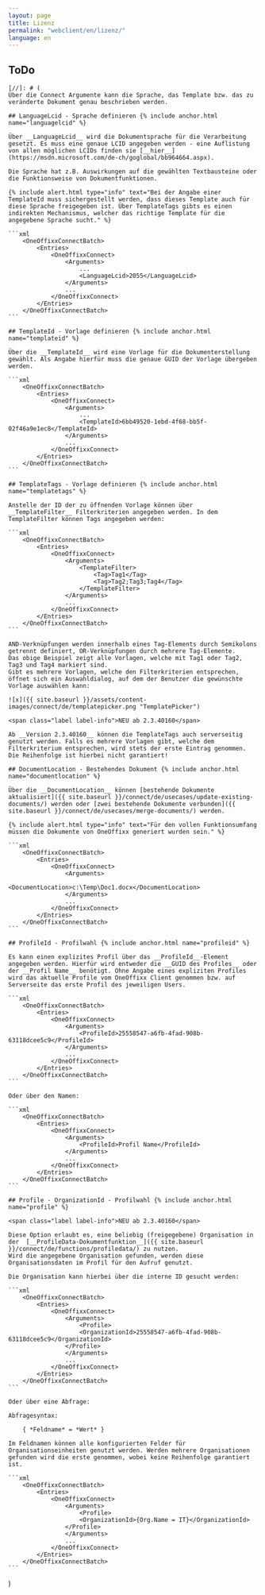 ```yaml
---
layout: page
title: Lizenz
permalink: "webclient/en/lizenz/"
language: en
---
```


## ToDo

	[//]: # (
	Über die Connect Argumente kann die Sprache, das Template bzw. das zu veränderte Dokument genau beschrieben werden.

	## LanguageLcid - Sprache definieren {% include anchor.html name="languagelcid" %}

	Über __LanguageLcid__ wird die Dokumentsprache für die Verarbeitung gesetzt. Es muss eine genaue LCID angegeben werden - eine Auflistung von allen möglichen LCIDs finden sie [__hier__](https://msdn.microsoft.com/de-ch/goglobal/bb964664.aspx).

	Die Sprache hat z.B. Auswirkungen auf die gewählten Textbausteine oder die Funktionsweise von Dokumentfunktionen.

	{% include alert.html type="info" text="Bei der Angabe einer TemplateId muss sichergestellt werden, dass dieses Template auch für diese Sprache freigegeben ist. Über TemplateTags gibts es einen indirekten Mechanismus, welcher das richtige Template für die angegebene Sprache sucht." %}

	```xml
		<OneOffixxConnectBatch>
			<Entries>
				<OneOffixxConnect>
					<Arguments>
						...
						<LanguageLcid>2055</LanguageLcid>
					</Arguments>
					...
				</OneOffixxConnect>
			</Entries>
		</OneOffixxConnectBatch>
	```

	## TemplateId - Vorlage definieren {% include anchor.html name="templateid" %}
		
	Über die __TemplateId__ wird eine Vorlage für die Dokumenterstellung gewählt. Als Angabe hierfür muss die genaue GUID der Vorlage übergeben werden.

	```xml
		<OneOffixxConnectBatch>
			<Entries>
				<OneOffixxConnect>
					<Arguments>
						...
						<TemplateId>6bb49520-1ebd-4f68-bb5f-02f46a9e1ec8</TemplateId>
					</Arguments>
					...
				</OneOffixxConnect>
			</Entries>
		</OneOffixxConnectBatch>
	``` 

	## TemplateTags - Vorlage definieren {% include anchor.html name="templatetags" %}
		
	Anstelle der ID der zu öffnenden Vorlage können über __TemplateFilter__ Filterkriterien angegeben werden. In dem TemplateFilter können Tags angegeben werden:

	```xml
		<OneOffixxConnectBatch>
			<Entries>
				<OneOffixxConnect>
					<Arguments>
						<TemplateFilter>
							<Tag>Tag1</Tag>
							<Tag>Tag2;Tag3;Tag4</Tag>
						</TemplateFilter>
					</Arguments>
					...
				</OneOffixxConnect>
			</Entries>
		</OneOffixxConnectBatch>
	``` 

	AND-Verknüpfungen werden innerhalb eines Tag-Elements durch Semikolons getrennt definiert, OR-Verknüpfungen durch mehrere Tag-Elemente. 
	Das obige Beispiel zeigt alle Vorlagen, welche mit Tag1 oder Tag2, Tag3 und Tag4 markiert sind. 
	Gibt es mehrere Vorlagen, welche den Filterkriterien entsprechen, öffnet sich ein Auswahldialog, auf dem der Benutzer die gewünschte Vorlage auswählen kann:

	![x]({{ site.baseurl }}/assets/content-images/connect/de/templatepicker.png "TemplatePicker")

	<span class="label label-info">NEU ab 2.3.40160</span>

	Ab __Version 2.3.40160__ können die TemplateTags auch serverseitig genutzt werden. Falls es mehrere Vorlagen gibt, welche dem Filterkriterium entsprechen, wird stets der erste Eintrag genommen. Die Reihenfolge ist hierbei nicht garantiert!

	## DocumentLocation - Bestehendes Dokument {% include anchor.html name="documentlocation" %}

	Über die __DocumentLocation__ können [bestehende Dokumente aktualisiert]({{ site.baseurl }}/connect/de/usecases/update-existing-documents/) werden oder [zwei bestehende Dokumente verbunden]({{ site.baseurl }}/connect/de/usecases/merge-documents/) werden. 

	{% include alert.html type="info" text="Für den vollen Funktionsumfang müssen die Dokumente von OneOffixx generiert wurden sein." %}

	```xml
		<OneOffixxConnectBatch>
			<Entries>
				<OneOffixxConnect>
					<Arguments>
						<DocumentLocation>c:\Temp\Doc1.docx</DocumentLocation>
					</Arguments>
					...
				</OneOffixxConnect>
			</Entries>
		</OneOffixxConnectBatch>
	``` 

	## ProfileId - Profilwahl {% include anchor.html name="profileid" %}

	Es kann einen explizites Profil über das __ProfileId__-Element angegeben werden. Hierfür wird entweder die __GUID des Profiles__ oder der __Profil Name__ benötigt. Ohne Angabe eines expliziten Profiles wird das aktuelle Profile vom OneOffixx Client genommen bzw. auf Serverseite das erste Profil des jeweiligen Users. 

	```xml
		<OneOffixxConnectBatch>
			<Entries>
				<OneOffixxConnect>
					<Arguments>
						<ProfileId>25558547-a6fb-4fad-908b-63118dcee5c9</ProfileId>
					</Arguments>
					...
				</OneOffixxConnect>
			</Entries>
		</OneOffixxConnectBatch>
	``` 

	Oder über den Namen:

	```xml
		<OneOffixxConnectBatch>
			<Entries>
				<OneOffixxConnect>
					<Arguments>
						<ProfileId>Profil Name</ProfileId>
					</Arguments>
					...
				</OneOffixxConnect>
			</Entries>
		</OneOffixxConnectBatch>
	``` 

	## Profile - OrganizationId - Profilwahl {% include anchor.html name="profile" %}

	<span class="label label-info">NEU ab 2.3.40160</span>

	Diese Option erlaubt es, eine beliebig (freigegebene) Organisation in der  [__ProfileData-Dokumentfunktion__]({{ site.baseurl }}/connect/de/functions/profiledata/) zu nutzen.
	Wird die angegebene Organisation gefunden, werden diese Organisationsdaten im Profil für den Aufruf genutzt. 

	Die Organisation kann hierbei über die interne ID gesucht werden:

	```xml
		<OneOffixxConnectBatch>
			<Entries>
				<OneOffixxConnect>
					<Arguments>
						<Profile>
						<OrganizationId>25558547-a6fb-4fad-908b-63118dcee5c9</OrganizationId>
					</Profile>
					</Arguments>
					...
				</OneOffixxConnect>
			</Entries>
		</OneOffixxConnectBatch>
	``` 

	Oder über eine Abfrage: 

	Abfragesyntax:

		{ *Feldname* = *Wert* }

	Im Feldnamen können alle konfigurierten Felder für Organisationseinheiten genutzt werden. Werden mehrere Organisationen gefunden wird die erste genommen, wobei keine Reihenfolge garantiert ist.

	```xml
		<OneOffixxConnectBatch>
			<Entries>
				<OneOffixxConnect>
					<Arguments>
						<Profile>
						<OrganizationId>{Org.Name = IT}</OrganizationId>
					</Profile>
					</Arguments>
					...
				</OneOffixxConnect>
			</Entries>
		</OneOffixxConnectBatch>
	``` 
)
